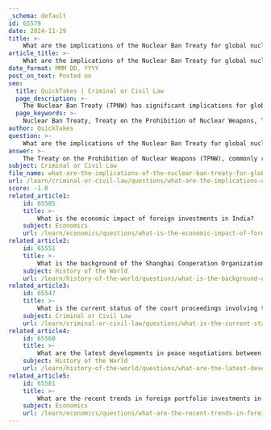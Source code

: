 ```yaml
---
_schema: default
id: 65579
date: 2024-11-29
title: >-
    What are the implications of the Nuclear Ban Treaty for global nuclear policy?
article_title: >-
    What are the implications of the Nuclear Ban Treaty for global nuclear policy?
date_format: MMM DD, YYYY
post_on_text: Posted on
seo:
  title: QuickTakes | Criminal or Civil Law
  page_description: >-
    The Nuclear Ban Treaty (TPNW) has significant implications for global nuclear policy by advocating for a comprehensive ban on nuclear weapons, altering perceptions of security guarantees, and polarizing international relations regarding disarmament.
  page_keywords: >-
    Nuclear Ban Treaty, Treaty on the Prohibition of Nuclear Weapons, TPNW, global nuclear policy, disarmament, nuclear deterrence, non-nuclear states, nuclear-armed states, international relations, humanitarian impact, nuclear weapons, security guarantees, polarizing states, future disarmament efforts, implementation challenges
author: QuickTakes
question: >-
    What are the implications of the Nuclear Ban Treaty for global nuclear policy?
answer: >-
    The Treaty on the Prohibition of Nuclear Weapons (TPNW), commonly referred to as the Nuclear Ban Treaty, has significant implications for global nuclear policy. Here are some key points regarding its impact:\n\n1. **Comprehensive Ban**: The TPNW aims for a complete and categorical prohibition of nuclear weapons. It binds signatories not to develop, test, produce, acquire, possess, use, or threaten to use nuclear weapons. This represents a shift in international norms surrounding nuclear weapons, emphasizing disarmament over deterrence.\n\n2. **Changing Global Context**: The treaty's impact is expected to be initially felt by non-nuclear NATO states and U.S. treaty allies, potentially altering the security dynamics for nuclear-armed states as well. While the treaty does not intend to terminate U.S. security guarantees to its allies, it may influence how these guarantees are perceived in a world where nuclear weapons are increasingly stigmatized.\n\n3. **Nuclear Deterrence Debate**: Supporters of the TPNW argue against the notion of nuclear deterrence as a viable security policy, asserting that nuclear weapons pose a high risk of accidental or intentional use. They contend that the existence of these weapons only brings harm and that the treaty is a step towards a safer world.\n\n4. **Polarization of States**: The TPNW reflects a growing polarization among states regarding nuclear weapons. Many non-nuclear states feel that nuclear-armed states have been complacent in reducing nuclear risks, prompting the need for a treaty that explicitly bans these weapons. This polarization may lead to increased tensions in international relations.\n\n5. **Framework for Disarmament**: The TPNW is seen as a framework for future disarmament efforts. It builds on decades of advocacy for nuclear disarmament and aims to create a platform for further negotiations and actions towards reducing nuclear arsenals globally.\n\n6. **Humanitarian Perspective**: The treaty is rooted in humanitarian concerns, highlighting the catastrophic consequences of nuclear weapons on human survival, the environment, and socioeconomic development. It emphasizes the disproportionate impact of nuclear detonations on vulnerable populations, including women and girls.\n\n7. **Challenges to Implementation**: While the TPNW is a significant step forward, its effectiveness may be limited by the lack of participation from nuclear-armed states and their allies. The treaty's success will depend on how it influences the behavior of these states and whether it can foster a broader commitment to disarmament.\n\nIn summary, the TPNW represents a critical shift in global nuclear policy, advocating for the abolition of nuclear weapons and challenging the prevailing reliance on nuclear deterrence. Its implications extend beyond legal prohibitions, potentially reshaping international security dynamics and fostering a new discourse on nuclear disarmament.
subject: Criminal or Civil Law
file_name: what-are-the-implications-of-the-nuclear-ban-treaty-for-global-nuclear-policy.md
url: /learn/criminal-or-civil-law/questions/what-are-the-implications-of-the-nuclear-ban-treaty-for-global-nuclear-policy
score: -1.0
related_article1:
    id: 65585
    title: >-
        What is the economic impact of foreign investments in India?
    subject: Economics
    url: /learn/economics/questions/what-is-the-economic-impact-of-foreign-investments-in-india
related_article2:
    id: 65551
    title: >-
        What is the background of the Shanghai Cooperation Organization (SCO)?
    subject: History of the World
    url: /learn/history-of-the-world/questions/what-is-the-background-of-the-shanghai-cooperation-organization-sco
related_article3:
    id: 65547
    title: >-
        What is the current status of the court proceedings involving the Karnataka Chief Minister?
    subject: Criminal or Civil Law
    url: /learn/criminal-or-civil-law/questions/what-is-the-current-status-of-the-court-proceedings-involving-the-karnataka-chief-minister
related_article4:
    id: 65560
    title: >-
        What are the latest developments in peace negotiations between Russia and Ukraine?
    subject: History of the World
    url: /learn/history-of-the-world/questions/what-are-the-latest-developments-in-peace-negotiations-between-russia-and-ukraine
related_article5:
    id: 65581
    title: >-
        What are the recent trends in foreign portfolio investments in India?
    subject: Economics
    url: /learn/economics/questions/what-are-the-recent-trends-in-foreign-portfolio-investments-in-india
---
```


&nbsp;